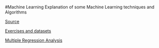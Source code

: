 #Machine Learning
Explanation of some Machine Learning techniques and Algorithms

[Source](http://machinelearningmastery.com)

[Exercises and datasets](http://people.stat.sfu.ca/~cschwarz/Stat-650/Notes/MyPrograms/)

[Multiple Regression Analysis](http://www.statsci.org/data/multiple.html)
